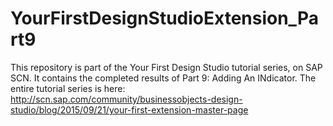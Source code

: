 # YourFirstDesignStudioExtension_Part9
This repository is part of the Your First Design Studio tutorial series, on SAP SCN. It contains the completed results of Part 9: Adding An INdicator.  The entire tutorial series is here:  http://scn.sap.com/community/businessobjects-design-studio/blog/2015/09/21/your-first-extension-master-page
